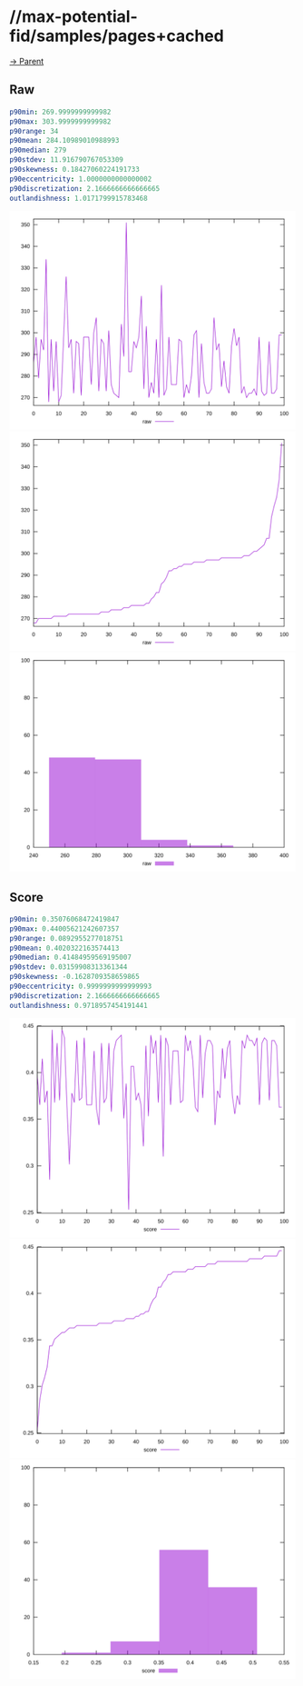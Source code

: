 
# //max-potential-fid/samples/pages+cached

[→ Parent](../..)


## Raw


```yaml
p90min: 269.9999999999982
p90max: 303.9999999999982
p90range: 34
p90mean: 284.10989010988993
p90median: 279
p90stdev: 11.916790767053309
p90skewness: 0.18427060224191733
p90eccentricity: 1.0000000000000002
p90discretization: 2.1666666666666665
outlandishness: 1.0171799915783468

```

![PLOT: raw-values](./raw/values.svg)![PLOT: raw-sorted](./raw/sorted.svg)![PLOT: raw-histogram](./raw/histogram.svg)
## Score


```yaml
p90min: 0.35076068472419847
p90max: 0.44005621242607357
p90range: 0.0892955277018751
p90mean: 0.4020322163574413
p90median: 0.41484959569195007
p90stdev: 0.03159908313361344
p90skewness: -0.1628709358659865
p90eccentricity: 0.9999999999999993
p90discretization: 2.1666666666666665
outlandishness: 0.9718957454191441

```

![PLOT: score-values](./score/values.svg)![PLOT: score-sorted](./score/sorted.svg)![PLOT: score-histogram](./score/histogram.svg)